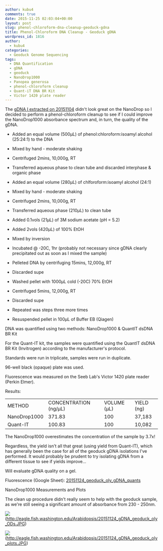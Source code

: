 ```yaml
---
author: kubu4
comments: true
date: 2015-11-25 02:03:04+00:00
layout: post
slug: phenol-chloroform-dna-cleanup-geoduck-gdna
title: Phenol-Chloroform DNA Cleanup - Geoduck gDNA
wordpress_id: 1816
author:
  - kubu4
categories:
  - Geoduck Genome Sequencing
tags:
  - DNA Quantification
  - gDNA
  - geoduck
  - NanoDrop1000
  - Panopea generosa
  - phenol-chloroform cleanup
  - Quant-iT DNA BR Kit
  - Victor 1420 plate reader
---
```


The [gDNA I extracted on 20151104](https://robertslab.github.io/sams-notebook/2015-11-04-dna-quantification-quality-assessment-geoduck-oly-gdna.html) didn't look great on the NanoDrop so I decided to perform a phenol-chloroform cleanup to see if I could improve the NanoDrop1000 absorbance spectrum and, in turn, the quality of the gDNA.




    
  * Added an equal volume (500μL) of phenol:chloroform:isoamyl alcohol (25:24:1) to the DNA

    
  * Mixed by hand - moderate shaking

    
  * Centrifuged 2mins, 10,000g, RT

    
  * Transferred aqueous phase to clean tube and discarded interphase & organic phase

    
  * Added an equal volume (280μL) of chlforoform:isoamyl alcohol (24:1)

    
  * Mixed by hand - moderate shaking

    
  * Centrifuged 2mins, 10,000g, RT

    
  * Transferred aqueous phase (210μL) to clean tube

    
  * Added 0.1vols (21μL) of 3M sodium acetate (pH = 5.2)

    
  * Added 2vols (420μL) of 100% EtOH

    
  * Mixed by inversion

    
  * Incubated @ -20C, 1hr (probably not necessary since gDNA clearly precipitated out as soon as I mixed the sample)

    
  * Pelleted DNA by centrifuging 15mins, 12,000g, RT

    
  * Discarded supe

    
  * Washed pellet with 1000μL cold (-20C) 70% EtOH

    
  * Centrifuged 5mins, 12,000g, RT

    
  * Discarded supe

    
  * Repeated was steps three more times

    
  * Resuspended pellet in 100μL of Buffer EB (Qiagen)



DNA was quantified using two methods: NanoDrop1000 & QuantIT dsDNA BR Kit

For the Quant-IT kit, the samples were quantified using the QuantIT dsDNA BR Kit (Invitrogen) according to the manufacturer's protocol.

Standards were run in triplicate, samples were run in duplicate.

96-well black (opaque) plate was used.

Fluorescence was measured on the Seeb Lab's Victor 1420 plate reader (Perkin Elmer).

Results:

<table >
<tbody >
<tr >

<td >METHOD
</td>

<td >CONCENTRATION (ng/μL)
</td>

<td >VOLUME (μL)
</td>

<td >YIELD (ng)
</td>
</tr>
<tr >

<td >NanoDrop1000
</td>

<td >371.83
</td>

<td >100
</td>

<td >37,183
</td>
</tr>
<tr >

<td >Quant-IT
</td>

<td >100.83
</td>

<td >100
</td>

<td >10,082
</td>
</tr>
</tbody>
</table>



The NanoDrop1000 overestimates the concentration of the sample by 3.7x!

Regardless, the yield isn't all that great (using yield from Quant-IT), which has generally been the case for all of the geoduck gDNA isolations I've performed. It would probably be prudent to try isolating gDNA from a different tissue to see if yields improve...

Will evaluate gDNA quality on a gel.

Fluorescence (Google Sheet): [20151124_geoduck_oly_gDNA_quants](https://docs.google.com/spreadsheets/d/167If9r5fDNJb6xenUo-bKy52794_O1LgN1twKAOmElw/edit?usp=sharing)



NanoDrop1000 Measurements and Plots

The clean up procedure didn't really seem to help with the geoduck sample, as we're still seeing a significant amount of absorbance from 230 - 250nm.

![](https://eagle.fish.washington.edu/Arabidopsis/20151124_gDNA_geoduck_oly_ODs.JPG)(http://eagle.fish.washington.edu/Arabidopsis/20151124_gDNA_geoduck_oly_ODs.JPG)

![](https://eagle.fish.washington.edu/Arabidopsis/20151124_gDNA_geoduck_oly_plots.JPG)(http://eagle.fish.washington.edu/Arabidopsis/20151124_gDNA_geoduck_oly_plots.JPG)
